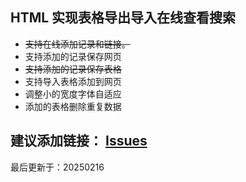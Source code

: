 ## HTML 实现表格导出导入在线查看搜索

- ~~支持在线添加记录和链接。~~
- 支持添加的记录保存网页
- ~~支持添加的记录保存表格~~
- 支持导入表格添加到网页
- 调整小的宽度字体自适应
- 添加的表格删除重复数据
## 建议添加链接： [Issues](https://github.com/feeday/DatXY/issues)
最后更新于：20250216
